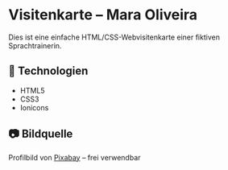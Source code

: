 # Visitenkarte – Mara Oliveira

Dies ist eine einfache HTML/CSS-Webvisitenkarte einer fiktiven Sprachtrainerin.

## 📄 Technologien
- HTML5
- CSS3
- Ionicons

## 📷 Bildquelle
Profilbild von [Pixabay](https://pixabay.com) – frei verwendbar
